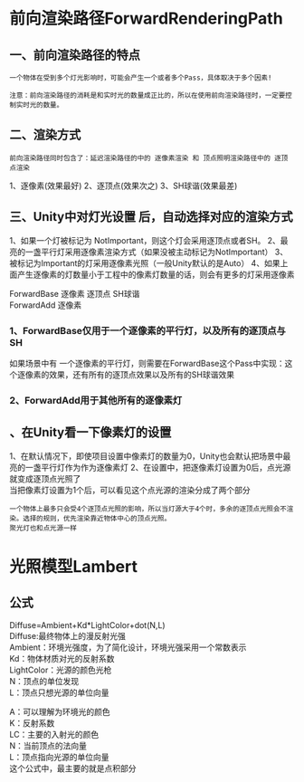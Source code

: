 <!-- 码云挂件,在码云、Typora下style无效 -->
<div style="position: absolute; right: 0 ;top: 0; opacity: 70%;">

</div>

# 前向渲染路径ForwardRenderingPath

## 一、前向渲染路径的特点

    一个物体在受到多个灯光影响时，可能会产生一个或者多个Pass，具体取决于多个因素!

    注意：前向渲染路径的消耗是和实时光的数量成正比的，所以在使用前向渲染路径时，一定要控制实时光的数量。

## 二、渲染方式

    前向渲染路径同时包含了：延迟渲染路径的中的 逐像素渲染 和 顶点照明渲染路径中的 逐顶点渲染

1、逐像素(效果最好)
2、逐顶点(效果次之)
3、SH球谐(效果最差)
## 三、Unity中对灯光设置 后，自动选择对应的渲染方式
1、如果一个灯被标记为 NotImportant，则这个灯会采用逐顶点或者SH。
2、最亮的一盏平行灯采用逐像素渲染方式（如果没被主动标记为NotImportant）
3、被标记为Important的灯采用逐像素光照（一般Unity默认的是Auto）
4、如果上面产生逐像素的灯数量小于工程中的像素灯数量的话，则会有更多的灯采用逐像素

ForwardBase 逐像素 逐顶点 SH球谐  
ForwardAdd 逐像素  
### 1、ForwardBase仅用于一个逐像素的平行灯，以及所有的逐顶点与SH

如果场景中有 一个逐像素的平行灯，则需要在ForwardBase这个Pass中实现：这个逐像素的效果，还有所有的逐顶点效果以及所有的SH球谐效果
### 2、ForwardAdd用于其他所有的逐像素灯
## 、在Unity看一下像素灯的设置
1、在默认情况下，即使项目设置中像素灯的数量为0，Unity也会默认把场景中最亮的一盏平行灯作为作为逐像素灯
2、在设置中，把逐像素灯设置为0后，点光源就变成逐顶点光照了  
当把像素灯设置为1个后，可以看见这个点光源的渲染分成了两个部分  

    一个物体上最多只会受4个逐顶点光照的影响，所以当灯源大于4个时，多余的逐顶点光照会不渲染。选择的规则，优先渲染靠近物体中心的顶点光照。
    聚光灯也和点光源一样
# 光照模型Lambert 
## 公式
Diffuse=Ambient+Kd*LightColor+dot(N,L)  
Diffuse:最终物体上的漫反射光强  
Ambient：环境光强度，为了简化设计，环境光强采用一个常数表示  
Kd：物体材质对光的反射系数  
LightColor：光源的颜色光枪  
N：顶点的单位发现  
L：顶点只想光源的单位向量  


A：可以理解为环境光的颜色  
K：反射系数  
LC：主要的入射光的颜色  
N：当前顶点的法向量  
L：顶点指向光源的单位向量  
这个公式中，最主要的就是点积部分